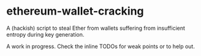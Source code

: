 # ethereum-wallet-cracking
A (hackish) script to steal Ether from wallets suffering from insufficient entropy during key generation.

A work in progress. Check the inline TODOs for weak points or to help out.
